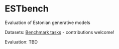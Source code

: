 # ESTbench

Evaluation of Estonian generative models

Datasets: [Benchmark tasks](bencmark_tasks) - contributions welcome!

Evaluation: TBD
